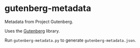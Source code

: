 # gutenberg-metadata

Metadata from Project Gutenberg.

Uses the [Gutenberg](https://github.com/c-w/Gutenberg) library.

Run `gutenberg-metadata.py` to generate `gutenberg-metadata.json`.
